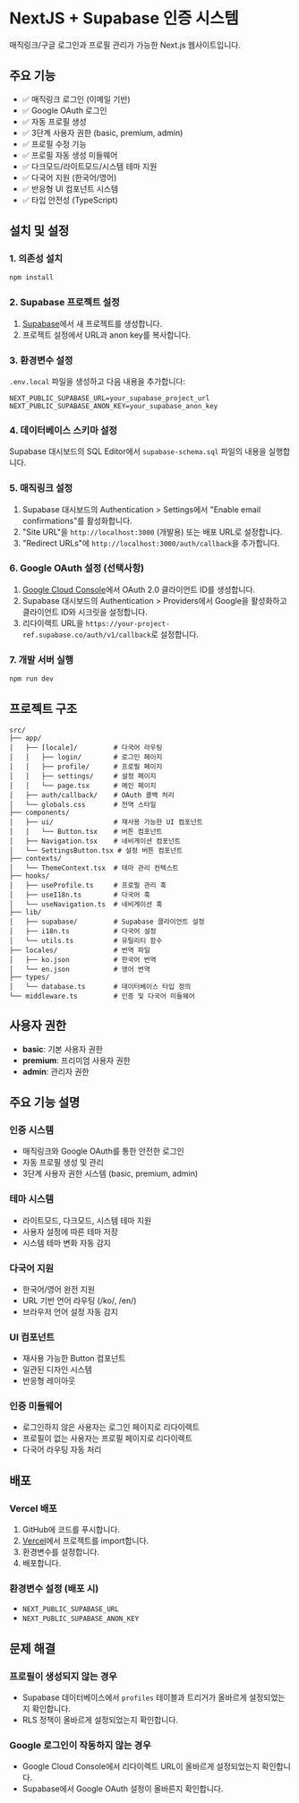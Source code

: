 # NextJS + Supabase 인증 시스템

매직링크/구글 로그인과 프로필 관리가 가능한 Next.js 웹사이트입니다.

## 주요 기능

- ✅ 매직링크 로그인 (이메일 기반)
- ✅ Google OAuth 로그인
- ✅ 자동 프로필 생성
- ✅ 3단계 사용자 권한 (basic, premium, admin)
- ✅ 프로필 수정 기능
- ✅ 프로필 자동 생성 미들웨어
- ✅ 다크모드/라이트모드/시스템 테마 지원
- ✅ 다국어 지원 (한국어/영어)
- ✅ 반응형 UI 컴포넌트 시스템
- ✅ 타입 안전성 (TypeScript)

## 설치 및 설정

### 1. 의존성 설치

```bash
npm install
```

### 2. Supabase 프로젝트 설정

1. [Supabase](https://supabase.com)에서 새 프로젝트를 생성합니다.
2. 프로젝트 설정에서 URL과 anon key를 복사합니다.

### 3. 환경변수 설정

`.env.local` 파일을 생성하고 다음 내용을 추가합니다:

```env
NEXT_PUBLIC_SUPABASE_URL=your_supabase_project_url
NEXT_PUBLIC_SUPABASE_ANON_KEY=your_supabase_anon_key
```

### 4. 데이터베이스 스키마 설정

Supabase 대시보드의 SQL Editor에서 `supabase-schema.sql` 파일의 내용을 실행합니다.

### 5. 매직링크 설정

1. Supabase 대시보드의 Authentication > Settings에서 "Enable email confirmations"를 활성화합니다.
2. "Site URL"을 `http://localhost:3000` (개발용) 또는 배포 URL로 설정합니다.
3. "Redirect URLs"에 `http://localhost:3000/auth/callback`을 추가합니다.

### 6. Google OAuth 설정 (선택사항)

1. [Google Cloud Console](https://console.cloud.google.com)에서 OAuth 2.0 클라이언트 ID를 생성합니다.
2. Supabase 대시보드의 Authentication > Providers에서 Google을 활성화하고 클라이언트 ID와 시크릿을 설정합니다.
3. 리다이렉트 URL을 `https://your-project-ref.supabase.co/auth/v1/callback`로 설정합니다.

### 7. 개발 서버 실행

```bash
npm run dev
```

## 프로젝트 구조

```
src/
├── app/
│   ├── [locale]/         # 다국어 라우팅
│   │   ├── login/        # 로그인 페이지
│   │   ├── profile/      # 프로필 페이지
│   │   ├── settings/     # 설정 페이지
│   │   └── page.tsx      # 메인 페이지
│   ├── auth/callback/    # OAuth 콜백 처리
│   └── globals.css       # 전역 스타일
├── components/
│   ├── ui/               # 재사용 가능한 UI 컴포넌트
│   │   └── Button.tsx    # 버튼 컴포넌트
│   ├── Navigation.tsx    # 네비게이션 컴포넌트
│   └── SettingsButton.tsx # 설정 버튼 컴포넌트
├── contexts/
│   └── ThemeContext.tsx  # 테마 관리 컨텍스트
├── hooks/
│   ├── useProfile.ts     # 프로필 관리 훅
│   ├── useI18n.ts        # 다국어 훅
│   └── useNavigation.ts  # 네비게이션 훅
├── lib/
│   ├── supabase/         # Supabase 클라이언트 설정
│   ├── i18n.ts           # 다국어 설정
│   └── utils.ts          # 유틸리티 함수
├── locales/              # 번역 파일
│   ├── ko.json           # 한국어 번역
│   └── en.json           # 영어 번역
├── types/
│   └── database.ts       # 데이터베이스 타입 정의
└── middleware.ts         # 인증 및 다국어 미들웨어
```

## 사용자 권한

- **basic**: 기본 사용자 권한
- **premium**: 프리미엄 사용자 권한
- **admin**: 관리자 권한

## 주요 기능 설명

### 인증 시스템
- 매직링크와 Google OAuth를 통한 안전한 로그인
- 자동 프로필 생성 및 관리
- 3단계 사용자 권한 시스템 (basic, premium, admin)

### 테마 시스템
- 라이트모드, 다크모드, 시스템 테마 지원
- 사용자 설정에 따른 테마 저장
- 시스템 테마 변화 자동 감지

### 다국어 지원
- 한국어/영어 완전 지원
- URL 기반 언어 라우팅 (/ko/, /en/)
- 브라우저 언어 설정 자동 감지

### UI 컴포넌트
- 재사용 가능한 Button 컴포넌트
- 일관된 디자인 시스템
- 반응형 레이아웃

### 인증 미들웨어
- 로그인하지 않은 사용자는 로그인 페이지로 리다이렉트
- 프로필이 없는 사용자는 프로필 페이지로 리다이렉트
- 다국어 라우팅 자동 처리

## 배포

### Vercel 배포

1. GitHub에 코드를 푸시합니다.
2. [Vercel](https://vercel.com)에서 프로젝트를 import합니다.
3. 환경변수를 설정합니다.
4. 배포합니다.

### 환경변수 설정 (배포 시)

- `NEXT_PUBLIC_SUPABASE_URL`
- `NEXT_PUBLIC_SUPABASE_ANON_KEY`

## 문제 해결

### 프로필이 생성되지 않는 경우
- Supabase 데이터베이스에서 `profiles` 테이블과 트리거가 올바르게 설정되었는지 확인합니다.
- RLS 정책이 올바르게 설정되었는지 확인합니다.

### Google 로그인이 작동하지 않는 경우
- Google Cloud Console에서 리다이렉트 URL이 올바르게 설정되었는지 확인합니다.
- Supabase에서 Google OAuth 설정이 올바른지 확인합니다.